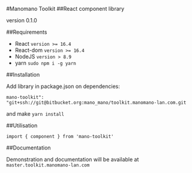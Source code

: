  #Manomano Toolkit
 ##React component library

version 0.1.0

 ##Requirements

 * React `version >= 16.4`
 * React-dom `version >= 16.4`
 * NodeJS `version > 8.9`
 * yarn `sudo npm i -g yarn`

 ##Installation

Add library in package.json on dependencies:

```
mano-toolkit": "git+ssh://git@bitbucket.org:mano_mano/toolkit.manomano-lan.com.git
```
and make `yarn install`

 ##Utilisation

```
import { component } from 'mano-toolkit'
```

 ##Documentation

Demonstration and documentation will be available at `master.toolkit.manomano-lan.com`

